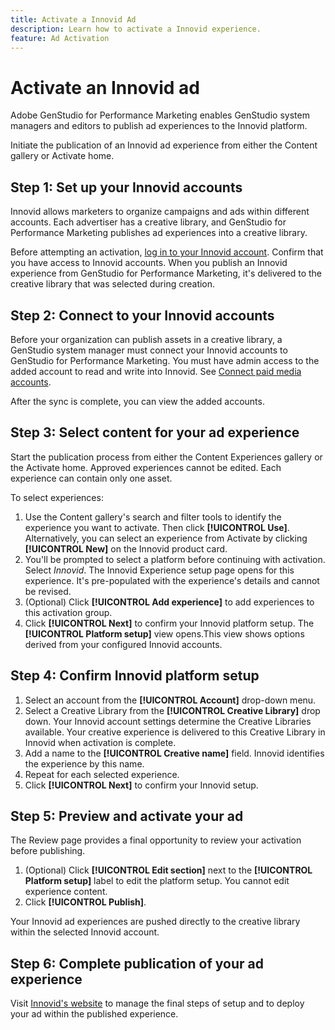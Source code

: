 ```yaml
---
title: Activate a Innovid Ad
description: Learn how to activate a Innovid experience.
feature: Ad Activation
---
```

# Activate an Innovid ad

Adobe GenStudio for Performance Marketing enables GenStudio system managers and editors to publish ad experiences to the Innovid platform.

Initiate the publication of an Innovid ad experience from either the Content gallery or Activate home.

## Step 1: Set up your Innovid accounts

Innovid allows marketers to organize campaigns and ads within different accounts. Each advertiser has a creative library, and GenStudio for Performance Marketing publishes ad experiences into a creative library.

Before attempting an activation, [log in to your Innovid account][1]. Confirm that you have access to Innovid accounts. When you publish an Innovid experience from GenStudio for Performance Marketing, it's delivered to the creative library that was selected during creation.

## Step 2: Connect to your Innovid accounts

Before your organization can publish assets in a creative library, a GenStudio system manager must connect your Innovid accounts to GenStudio for Performance Marketing. You must have admin access to the added account to read and write into Innovid. See [Connect paid media accounts][2].

After the sync is complete, you can view the added accounts.

## Step 3: Select content for your ad experience

Start the publication process from either the Content Experiences gallery or the Activate home. Approved experiences cannot be edited. Each experience can contain only one asset.

To select experiences:

1. Use the Content gallery's search and filter tools to identify the experience you want to activate. Then click **[!UICONTROL Use]**. Alternatively, you can select an experience from Activate by clicking **[!UICONTROL New]** on the Innovid product card.
2. You'll be prompted to select a platform before continuing with activation. Select *Innovid*. The Innovid Experience setup page opens for this experience. It's pre-populated with the experience's details and cannot be revised. 
3. (Optional) Click **[!UICONTROL Add experience]** to add experiences to this activation group.
4. Click **[!UICONTROL Next]** to confirm your Innovid platform setup. The **[!UICONTROL Platform setup]** view opens.This view shows options derived from your configured Innovid accounts.

## Step 4: Confirm Innovid platform setup

1. Select an account from the **[!UICONTROL Account]** drop-down menu. 
1. Select a Creative Library from the **[!UICONTROL Creative Library]** drop down. Your Innovid account settings determine the Creative Libraries available. Your creative experience is delivered to this Creative Library in Innovid when activation is complete.
2. Add a name to the **[!UICONTROL Creative name]** field. Innovid identifies the experience by this name.
3. Repeat for each selected experience.
4. Click **[!UICONTROL Next]** to confirm your Innovid setup.

## Step 5: Preview and activate your ad   

The Review page provides a final opportunity to review your activation before publishing.

1. (Optional) Click **[!UICONTROL Edit section]** next to the **[!UICONTROL Platform setup]** label to edit the platform setup. You cannot edit experience content.
1. Click **[!UICONTROL Publish]**.

Your Innovid ad experiences are pushed directly to the creative library within the selected Innovid account.

## Step 6: Complete publication of your ad experience

Visit [Innovid's website][1] to manage the final steps of setup and to deploy your ad within the published experience.

[1]: https://www.innovid.com/
[2]: /help/user-guide/connectors/connect-channel.md